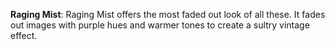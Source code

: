 **Raging Mist**: Raging Mist offers the most faded out look of all these. It fades out images with purple hues and warmer tones to create a sultry vintage effect.
